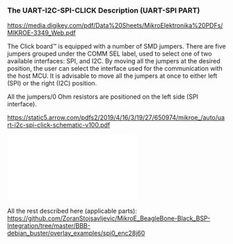 ### The UART-I2C-SPI-CLICK Description (UART-SPI PART)

https://media.digikey.com/pdf/Data%20Sheets/MikroElektronika%20PDFs/MIKROE-3349_Web.pdf

The Click board™ is equipped with a number of SMD jumpers. There are five jumpers grouped
under the COMM SEL label, used to select one of two available interfaces: SPI, and I2C. By
moving all the jumpers at the desired position, the user can select the interface used for 
the communication with the host MCU. It is advisable to move all the jumpers at once to
either left (SPI) or the right (I2C) position.

All the jumpers/0 Ohm resistors are positioned on the left side (SPI interface).

https://static5.arrow.com/pdfs2/2019/4/16/3/19/27/650974/mikroe_/auto/uart-i2c-spi-click-schematic-v100.pdf

![](../Images/uart-i2c-spi-click-schematic-v100.pdf)

All the rest described here (applicable parts):
https://github.com/ZoranStojsavljevic/MikroE_BeagleBone-Black_BSP-Integration/tree/master/BBB-debian_buster/overlay_examples/spi0_enc28j60
